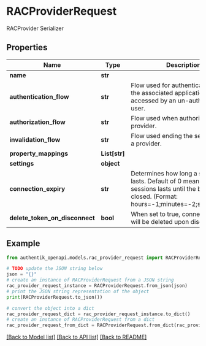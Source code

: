 # RACProviderRequest

RACProvider Serializer

## Properties

Name | Type | Description | Notes
------------ | ------------- | ------------- | -------------
**name** | **str** |  | 
**authentication_flow** | **str** | Flow used for authentication when the associated application is accessed by an un-authenticated user. | [optional] 
**authorization_flow** | **str** | Flow used when authorizing this provider. | 
**invalidation_flow** | **str** | Flow used ending the session from a provider. | 
**property_mappings** | **List[str]** |  | [optional] 
**settings** | **object** |  | [optional] 
**connection_expiry** | **str** | Determines how long a session lasts. Default of 0 means that the sessions lasts until the browser is closed. (Format: hours&#x3D;-1;minutes&#x3D;-2;seconds&#x3D;-3) | [optional] 
**delete_token_on_disconnect** | **bool** | When set to true, connection tokens will be deleted upon disconnect. | [optional] 

## Example

```python
from authentik_openapi.models.rac_provider_request import RACProviderRequest

# TODO update the JSON string below
json = "{}"
# create an instance of RACProviderRequest from a JSON string
rac_provider_request_instance = RACProviderRequest.from_json(json)
# print the JSON string representation of the object
print(RACProviderRequest.to_json())

# convert the object into a dict
rac_provider_request_dict = rac_provider_request_instance.to_dict()
# create an instance of RACProviderRequest from a dict
rac_provider_request_from_dict = RACProviderRequest.from_dict(rac_provider_request_dict)
```
[[Back to Model list]](../README.md#documentation-for-models) [[Back to API list]](../README.md#documentation-for-api-endpoints) [[Back to README]](../README.md)


